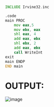 ```asm
INCLUDE Irvine32.inc

.code
main PROC
	mov eax,5
	mov ebx, eax   
	shl eax, 4     
	add eax, ebx   
	shl ebx, 2     
	add eax, ebx
	call WriteInt
exit
main ENDP
END main
```

# OUTPUT:
![image](https://github.com/user-attachments/assets/249c0f60-0322-4d4e-a23b-60dd04752f5d)
